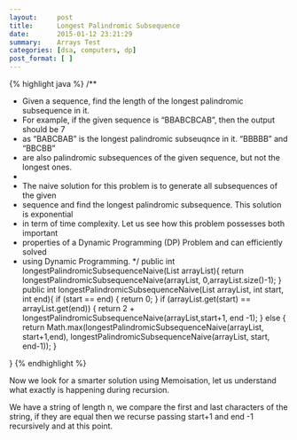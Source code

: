 ```yaml
---
layout:     post
title:      Longest Palindromic Subsequence
date:       2015-01-12 23:21:29
summary:    Arrays Test
categories: [dsa, computers, dp]
post_format: [ ]
---
```

{% highlight java %}
/**
 * Given a sequence, find the length of the longest palindromic subsequence in it.
 * For example, if the given sequence is “BBABCBCAB”, then the output should be 7
 * as “BABCBAB” is the longest palindromic subseuqnce in it. “BBBBB” and “BBCBB”
 * are also palindromic subsequences of the given sequence, but not the longest ones.
 *
 * The naive solution for this problem is to generate all subsequences of the given
 * sequence and find the longest palindromic subsequence. This solution is exponential
 * in term of time complexity. Let us see how this problem possesses both important
 * properties of a Dynamic Programming (DP) Problem and can efficiently solved
 * using Dynamic Programming.
 */
public int longestPalindromicSubsequenceNaive(List<Integer> arrayList){
    return longestPalindromicSubsequenceNaive(arrayList, 0,arrayList.size()-1);
}
public int longestPalindromicSubsequenceNaive(List<Integer> arrayList, int start, int end){
    if (start == end) {
        return 0;
    }
    if (arrayList.get(start) == arrayList.get(end)) {
        return 2 + longestPalindromicSubsequenceNaive(arrayList,start+1, end -1);
    } else {
        return Math.max(longestPalindromicSubsequenceNaive(arrayList, start+1,end),
                longestPalindromicSubsequenceNaive(arrayList, start, end-1));
    }

}
{% endhighlight %}

Now we look for a smarter solution using Memoisation, let us understand what exactly is happening during recursion.

We have a string of length n, we compare the first and last characters of the string, if they are equal then we recurse
passing start+1 and end -1 recursively and at this point.